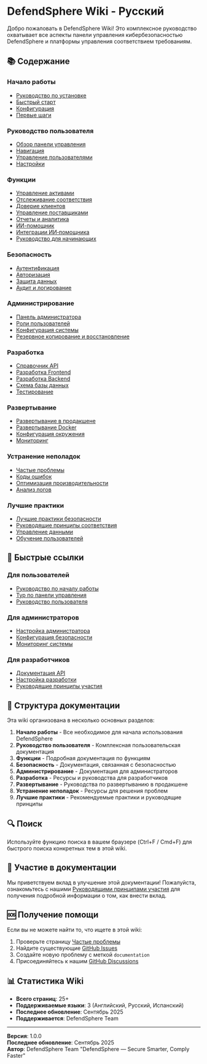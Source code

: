 # DefendSphere Wiki - Русский

Добро пожаловать в DefendSphere Wiki! Это комплексное руководство охватывает все аспекты панели управления кибербезопасностью DefendSphere и платформы управления соответствием требованиям.

## 📚 Содержание

### Начало работы
- [Руководство по установке](installation.md)
- [Быстрый старт](quick-start.md)
- [Конфигурация](configuration.md)
- [Первые шаги](first-steps.md)

### Руководство пользователя
- [Обзор панели управления](dashboard-overview.md)
- [Навигация](navigation.md)
- [Управление пользователями](user-management.md)
- [Настройки](settings.md)

### Функции
- [Управление активами](assets-management.md)
- [Отслеживание соответствия](compliance-tracking.md)
- [Доверие клиентов](customer-trust.md)
- [Управление поставщиками](suppliers-management.md)
- [Отчеты и аналитика](reports-analytics.md)
- [ИИ-помощник](ai-assistant.md)
- [Интеграции ИИ‑помощника](ai-assistant-integration.md)
- [Руководство для начинающих](starter-guide.md)

### Безопасность
- [Аутентификация](authentication.md)
- [Авторизация](authorization.md)
- [Защита данных](data-protection.md)
- [Аудит и логирование](audit-logging.md)

### Администрирование
- [Панель администратора](admin-panel.md)
- [Роли пользователей](user-roles.md)
- [Конфигурация системы](system-configuration.md)
- [Резервное копирование и восстановление](backup-recovery.md)

### Разработка
- [Справочник API](api-reference.md)
- [Разработка Frontend](frontend-development.md)
- [Разработка Backend](backend-development.md)
- [Схема базы данных](database-schema.md)
- [Тестирование](testing.md)

### Развертывание
- [Развертывание в продакшене](production-deployment.md)
- [Развертывание Docker](docker-deployment.md)
- [Конфигурация окружения](environment-configuration.md)
- [Мониторинг](monitoring.md)

### Устранение неполадок
- [Частые проблемы](common-issues.md)
- [Коды ошибок](error-codes.md)
- [Оптимизация производительности](performance-optimization.md)
- [Анализ логов](log-analysis.md)

### Лучшие практики
- [Лучшие практики безопасности](security-best-practices.md)
- [Руководящие принципы соответствия](compliance-guidelines.md)
- [Управление данными](data-management.md)
- [Обучение пользователей](user-training.md)

## 🚀 Быстрые ссылки

### Для пользователей
- [Руководство по началу работы](quick-start.md)
- [Тур по панели управления](dashboard-overview.md)
- [Руководство пользователя](user-management.md)

### Для администраторов
- [Настройка администратора](admin-panel.md)
- [Конфигурация безопасности](security-best-practices.md)
- [Мониторинг системы](monitoring.md)

### Для разработчиков
- [Документация API](api-reference.md)
- [Настройка разработки](frontend-development.md)
- [Руководящие принципы участия](../CONTRIBUTING.md)

## 📖 Структура документации

Эта wiki организована в несколько основных разделов:

1. **Начало работы** - Все необходимое для начала использования DefendSphere
2. **Руководство пользователя** - Комплексная пользовательская документация
3. **Функции** - Подробная документация по функциям
4. **Безопасность** - Документация, связанная с безопасностью
5. **Администрирование** - Документация для администраторов
6. **Разработка** - Ресурсы и руководства для разработчиков
7. **Развертывание** - Руководства по развертыванию в продакшене
8. **Устранение неполадок** - Ресурсы для решения проблем
9. **Лучшие практики** - Рекомендуемые практики и руководящие принципы

## 🔍 Поиск

Используйте функцию поиска в вашем браузере (Ctrl+F / Cmd+F) для быстрого поиска конкретных тем в этой wiki.

## 📝 Участие в документации

Мы приветствуем вклад в улучшение этой документации! Пожалуйста, ознакомьтесь с нашими [Руководящими принципами участия](../CONTRIBUTING.md) для получения подробной информации о том, как внести вклад.

## 🆘 Получение помощи

Если вы не можете найти то, что ищете в этой wiki:

1. Проверьте страницу [Частые проблемы](common-issues.md)
2. Найдите существующие [GitHub Issues](https://github.com/leodef13/DefendSphere/issues)
3. Создайте новую проблему с меткой `documentation`
4. Присоединяйтесь к нашим [GitHub Discussions](https://github.com/leodef13/DefendSphere/discussions)

## 📊 Статистика Wiki

- **Всего страниц**: 25+
- **Поддерживаемые языки**: 3 (Английский, Русский, Испанский)
- **Последнее обновление**: Сентябрь 2025
- **Поддерживается**: DefendSphere Team

---

**Версия**: 1.0.0  
**Последнее обновление**: Сентябрь 2025  
**Автор**: DefendSphere Team "DefendSphere — Secure Smarter, Comply Faster"